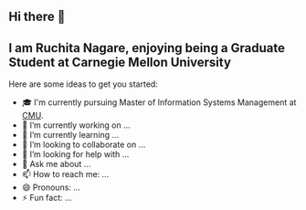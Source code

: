 ## Hi there 👋


## I am Ruchita Nagare, enjoying being a Graduate Student at Carnegie Mellon University

Here are some ideas to get you started:

- 🎓 I'm currently pursuing Master of Information Systems Management at [CMU](https://www.cmu.edu/).
- 🔭 I’m currently working on ...
- 🌱 I’m currently learning ...
- 👯 I’m looking to collaborate on ...
- 🤔 I’m looking for help with ...
- 💬 Ask me about ...
- 📫 How to reach me: ...
- 😄 Pronouns: ...
- ⚡ Fun fact: ...

